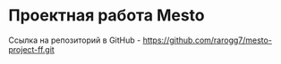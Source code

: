 # Проектная работа Mesto

Ссылка на репозиторий в GitHub - https://github.com/rarogg7/mesto-project-ff.git

